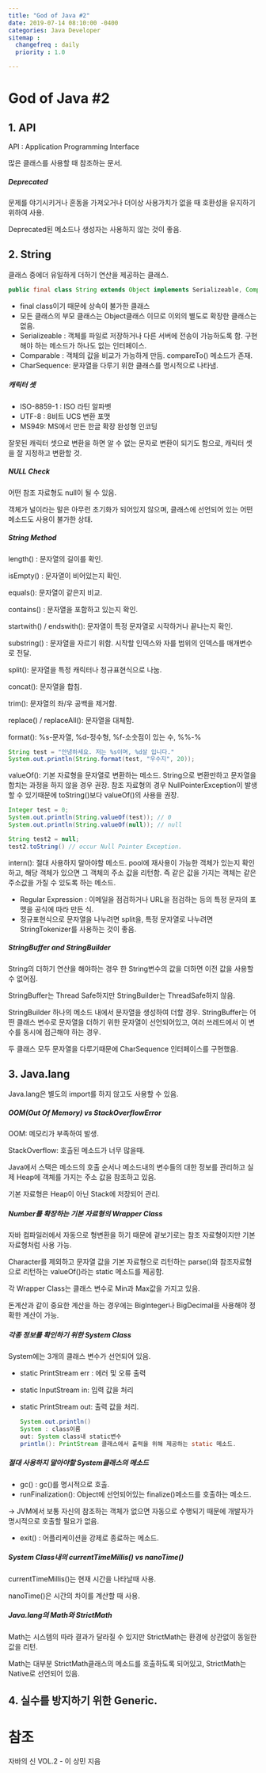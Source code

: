 ```yaml
---
title: "God of Java #2"
date: 2019-07-14 08:10:00 -0400
categories: Java Developer
sitemap :
  changefreq : daily
  priority : 1.0

---
```


# God of Java #2

## 1. API

API : Application Programming Interface

많은 클래스를 사용할 때 참조하는 문서.

##### Deprecated

문제를 야기시키거나 혼동을 가져오거나 더이상 사용가치가 없을 때 호환성을 유지하기 위하여 사용.

Deprecated된 메소드나 생성자는 사용하지 않는 것이 좋음.



## 2. String

클래스 중에더 유일하게 더하기 연산을 제공하는 클래스.

```java
public final class String extends Object implements Serializeable, Comparable<String>, CharSequence
```

* final class이기 때문에 상속이 불가한 클래스
* 모든 클래스의 부모 클래스는 Object클래스 이므로 이외의 별도로 확장한 클래스는 없음.
* Serializeable : 객체를 파일로 저장하거나 다른 서버에 전송이 가능하도록 함. 구현해야 하는 메소드가 하나도 없는 인터페이스.
* Comparable : 객체의 값을 비교가 가능하게 만듬. compareTo() 메소드가 존재.
* CharSequence: 문자열을 다루기 위한 클래스를 명시적으로 나타냄.



##### 캐릭터 셋

- ISO-8859-1 : ISO 라틴 알파벳
- UTF-8 : 8비트 UCS 변환 포맷
- MS949: MS에서 만든 한글 확장 완성형 인코딩

잘못된 캐릭터 셋으로 변환을 하면 알 수 없는 문자로 변환이 되기도 함으로, 캐릭터 셋을 잘 지정하고 변환할 것.



##### NULL Check

어떤 참조 자료형도 null이 될 수 있음.

객체가 널이라는 말은 아무런 초기화가 되어있지 않으며, 클래스에 선언되어 있는 어떤 메소드도 사용이 불가한 상태.



##### String Method

length() : 문자열의 길이를 확인.

isEmpty() : 문자열이 비어있는지 확인.

equals(): 문자열이 같은지 비교.

contains() : 문자열을 포함하고 있는지 확인.

startwith() / endswith(): 문자열이 특정 문자열로 시작하거나 끝나는지 확인.

substring() : 문자열을 자르기 위함. 시작할 인덱스와 자를 범위의 인덱스를 매개변수로 전달.

split(): 문자열을 특정 캐릭터나 정규표현식으로 나눔.

concat(): 문자열을 합침.

trim(): 문자열의 좌/우 공백을 제거함.

replace() / replaceAll(): 문자열을 대체함.

format(): %s-문자열, %d-정수형, %f-소숫점이 있는 수, %%-%

```java
String test = "안녕하세요. 저는 %s이며, %d살 입니다."
System.out.println(String.format(test, "우수지", 20));
```

valueOf(): 기본 자료형을 문자열로 변환하는 메소드. String으로 변환만하고 문자열을 합치는 과정을 하지 않을 경우 권장. 참조 자료형의 경우 NullPointerException이 발생할 수 있기때문에 toString()보다 valueOf()의 사용을 권장.

```java
Integer test = 0;
System.out.println(String.valueOf(test)); // 0
System.out.println(String.valueOf(null)); // null

String test2 = null;
test2.toString() // occur Null Pointer Exception.
```

intern(): 절대 사용하지 말아야할 메소드. pool에 재사용이 가능한 객체가 있는지 확인하고, 해당 객체가 있으면 그 객체의 주소 값을 리턴함. 즉 같은 값을 가지는 객체는 같은 주소값을 가질 수 있도록 하는 메소드.

- Regular Expression : 이메일을 점검하거나 URL을 점검하는 등의 특정 문자의 포맷을 공식에 따라 만든 식.
- 정규표현식으로 문자열을 나누려면 split을, 특정 문자열로 나누려면 StringTokenizer를 사용하는 것이 좋음.



##### StringBuffer and StringBuilder

String의 더하기 연산을 해야하는 경우 한 String변수의 값을 더하면 이전 값을 사용할 수 없어짐.

StringBuffer는 Thread Safe하지만 StringBuilder는 ThreadSafe하지 않음.

StringBuilder 하나의 메소드 내에서 문자열을 생성하여 더할 경우.
StringBuffer는 어떤 클래스 변수로 문자열을 더하기 위한 문자열이 선언되어있고, 여러 쓰레드에서 이 변수를 동시에 접근해야 하는 경우.

두 클래스 모두 문자열을 다루기때문에 CharSequence 인터페이스를 구현했음.



## 3. Java.lang

Java.lang은 별도의 import를 하지 않고도 사용할 수 있음.

##### OOM(Out Of Memory) vs StackOverflowError

OOM: 메모리가 부족하여 발생.

StackOverflow: 호출된 메소드가 너무 많을때.

Java에서 스택은 메소드의 호출 순서나 메소드내의 변수들의 대한 정보를 관리하고 실제 Heap에 객체를 가지는 주소 값을 참조하고 있음.

기본 자료형은 Heap이 아닌 Stack에 저장되어 관리.



##### Number를 확장하는 기본 자료형의 Wrapper Class

자바 컴파일러에서 자동으로 형변환을 하기 때문에 겉보기로는 참조 자료형이지만 기본자료형처럼 사용 가능. 

Character를 제외하고 문자열 값을 기본 자료형으로 리턴하는 parse()와 참조자료형으로 리턴하는 valueOf()라는 static 메소드를 제공함.

각 Wrapper Class는 클래스 변수로 Min과 Max값을 가지고 있음.

돈계산과 같이 중요한 계산을 하는 경우에는 BigInteger나 BigDecimal을 사용해야 정확한 계산이 가능.



##### 각종 정보를 확인하기 위한 System Class

System에는 3개의 클래스 변수가 선언되어 있음.

- static PrintStream err : 에러 및 오류 출력

- static InputStream in: 입력 값을 처리

- static PrintStream out: 출력 값을 처리.

  ```java
  System.out.println()
  System : class이름
  out: System class내 static변수
  println(): PrintStream 클래스에서 출력을 위해 제공하는 static 메소드.
  ```



##### 절대 사용하지 말아야할 System클래스의 메소드

- gc() : gc()를 명시적으로 호출. 
- runFinalization(): Object에 선언되어있는 finalize()메소드를 호출하는 메소드.

-> JVM에서 보통 자신의 참조하는 객체가 없으면 자동으로 수행되기 때문에 개발자가 명시적으로 호출할 필요가 없음.

- exit() : 어플리케이션을 강제로 종료하는 메소드.



##### System Class내의 currentTimeMillis() vs nanoTime()

currentTimeMillis()는 현재 시간을 나타날때 사용.

nanoTime()은 시간의 차이를 계산할 때 사용.



##### Java.lang의 Math와 StrictMath

Math는 시스템의 따라 결과가 달라질 수 있지만 StrictMath는 환경에 상관없이 동일한 값을 리턴.

Math는 대부분 StrictMath클래스의 메소드를 호출하도록 되어있고, StrictMath는 Native로 선언되어 있음.



## 4. 실수를 방지하기 위한 Generic.



##### 












# 참조

자바의 신 VOL.2 - 이 상민 지음